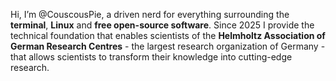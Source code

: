 Hi, I’m @CouscousPie, a driven nerd for everything surrounding the **terminal**, **Linux** and **free open-source software**. Since 2025 I provide the technical foundation that enables scientists of the **Helmholtz Association of German Research Centres** - the largest research organization of Germany -  that allows scientists to transform their knowledge into cutting-edge research.
